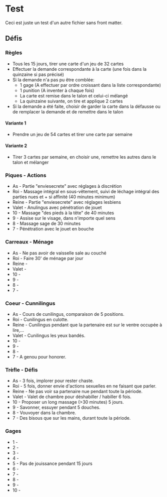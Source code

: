 ---
---
# Test

Ceci est juste un test d'un autre fichier sans front matter.

## Défis

### Règles

* Tous les 15 jours, tirer une carte d'un jeu de 32 cartes
* Effectuer la demande correspondante à la carte (une fois dans la quinzaine si pas précisé)
* Si la demande n'a pas pu être comblée:
  * 1 gage (A effectuer par ordre croissant dans la liste correspondante)
  * 1 punition (A inventer à chaque fois)
  * La carte est remise dans le talon et celui-ci mélangé
  * La quinzaine suivante, on tire et applique 2 cartes
* Si la demande a été faite, choisir de garder la carte dans la défausse ou de remplacer la demande et de remettre dans le talon

#### Variante 1

* Prendre un jeu de 54 cartes et tirer une carte par semaine

#### Variante 2

* Tirer 3 cartes par semaine, en choisir une, remettre les autres dans le talon et mélanger

### Piques - Actions

* As - Partie "enviesecrete" avec réglages à discrétion
* Roi - Massage intégral en sous-vêtement, suivi de léchage intégral des parties nues et + si affinité (40 minutes minimum)
* Reine - Partie "enviesecrete" avec réglages lesbiens
* Valet - Anulingus avec pénétration de jouet
* 10 - Massage "des pieds à la tête" de 40 minutes
* 9 - Assise sur le visage, dans n'importe quel sens
* 8 - Massage sage de 30 minutes
* 7 - Pénétration avec le jouet en bouche

### Carreaux - Ménage

* As - Ne pas avoir de vaisselle sale au couché
* Roi - Faire 30' de ménage par jour
* Reine -
* Valet -
* 10 -
* 9 -
* 8 -
* 7 -

### Coeur - Cunnilingus

* As - Cours de cunilingus, comparaison de 5 positions.
* Roi - Cunilingus en culotte.
* Reine - Cunilingus pendant que la partenaire est sur le ventre occupée à lire,...
* Valet - Cunilingus les yeux bandés.
* 10 -
* 9 -
* 8 -
* 7 - A genou pour honorer.

### Trèfle - Défis

* As - 3 fois, implorer pour rester chaste.
* Roi - 5 fois, donner envie d'actions sexuelles en ne faisant que parler.
* Reine - Ne pas voir sa partenaire nue pendant toute la période.
* Valet - Valet de chambre pour déshabiller / habiller 6 fois.
* 10 - Proposer un long massage (>30 minutes) 5 jours.
* 9 - Savonner, essuyer pendant 5 douches.
* 8 - Vouvoyer dans la chambre.
* 7 - Des bisous que sur les mains, durant toute la période.

### Gages

* 1 -
* 2 -
* 3 -
* 4 -
* 5 - Pas de jouissance pendant 15 jours
* 6 -
* 7 -
* 8 -
* 9 -
* 10 -